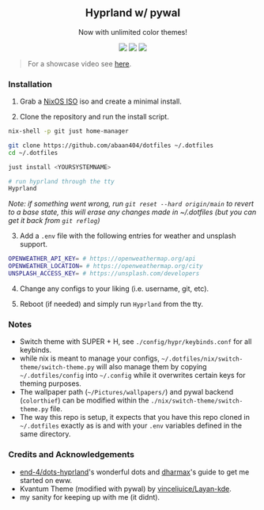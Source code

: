 <h2 align="center">Hyprland w/ pywal</h2>

<div align="center">
    <p>Now with unlimited color themes!</p>
    <img src="screenshots/1.png"></img>
    <img src="screenshots/2.png"></img>
    <img src="screenshots/3.png"></img>
</div>

> For a showcase video see [here](https://www.youtube.com/watch?v=nNvciN4sGKQ).

### Installation

1. Grab a [NixOS ISO](https://nixos.org/download/) iso and create a minimal install.

2. Clone the repository and run the install script.

```bash
nix-shell -p git just home-manager

git clone https://github.com/abaan404/dotfiles ~/.dotfiles
cd ~/.dotfiles

just install <YOURSYSTEMNAME>

# run hyprland through the tty
Hyprland
```

_Note: if something went wrong, run `git reset --hard origin/main` to revert to a base state, this will erase any changes made in ~/.dotfiles (but you can get it back from `git reflog`)_

3. Add a `.env` file with the following entries for weather and unsplash support.

```sh
OPENWEATHER_API_KEY= # https://openweathermap.org/api
OPENWEATHER_LOCATION= # https://openweathermap.org/city
UNSPLASH_ACCESS_KEY= # https://unsplash.com/developers
```

4. Change any configs to your liking (i.e. username, git, etc).

5. Reboot (if needed) and simply run `Hyprland` from the tty.

### Notes

-   Switch theme with SUPER + H, see `./config/hypr/keybinds.conf` for all keybinds.
-   while nix is meant to manage your configs, `~/.dotfiles/nix/switch-theme/switch-theme.py` will also manage them by copying `~/.dotfiles/config` into `~/.config` while it overwrites certain keys for theming purposes.
-   The wallpaper path (`~/Pictures/wallpapers/`) and pywal backend (`colorthief`) can be modified within the `./nix/switch-theme/switch-theme.py` file.
-   The way this repo is setup, it expects that you have this repo cloned in `~/.dotfiles` exactly as is and with your `.env` variables defined in the same directory.

### Credits and Acknowledgements

-   [end-4/dots-hyprland](https://github.com/end-4/dots-hyprland)'s wonderful dots and [dharmax](https://dharmx.is-a.dev/eww-powermenu/)'s guide to get me started on eww.
-   Kvantum Theme (modified with pywal) by [vinceliuice/Layan-kde](https://github.com/vinceliuice/Layan-kde).
-   my sanity for keeping up with me (it didnt).
